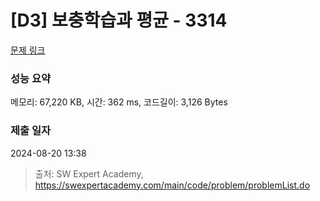 # [D3] 보충학습과 평균 - 3314 

[문제 링크](https://swexpertacademy.com/main/code/problem/problemDetail.do?contestProbId=AWBnA2jaxDsDFAWr) 

### 성능 요약

메모리: 67,220 KB, 시간: 362 ms, 코드길이: 3,126 Bytes

### 제출 일자

2024-08-20 13:38



> 출처: SW Expert Academy, https://swexpertacademy.com/main/code/problem/problemList.do